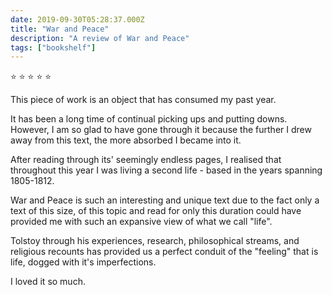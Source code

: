 ```yaml
---    
date: 2019-09-30T05:28:37.000Z
title: "War and Peace"
description: "A review of War and Peace"
tags: ["bookshelf"]
---   
```

⭐ ⭐ ⭐ ⭐ ⭐ 

This piece of work is an object that has consumed my past year. 

It has been a long time of continual picking ups and putting downs. However, I am so glad to have gone through it because the further I drew away from this text, the more absorbed I became into it. 

After reading through its' seemingly endless pages, I realised that throughout this year I was living a second life - based in the years spanning 1805-1812.

War and Peace is such an interesting and unique text due to the fact only a text of this size, of this topic and read for only this duration could have provided me with such an expansive view of what we call "life". 

Tolstoy through his experiences, research, philosophical streams, and religious recounts has provided us a perfect conduit of the "feeling" that is life, dogged with it's imperfections. 

I loved it so much. 